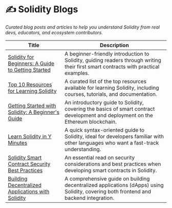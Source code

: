 # ✍️ Solidity Blogs  
_Curated blog posts and articles to help you understand Solidity from real devs, educators, and ecosystem contributors._

| Title | Description |
|-------|-------------|
| [Solidity for Beginners: A Guide to Getting Started](https://www.dappuniversity.com/articles/solidity-tutorial) | A beginner-friendly introduction to Solidity, guiding readers through writing their first smart contracts with practical examples. |
| [Top 10 Resources for Learning Solidity](https://medium.com/nerd-for-tech/top-10-resources-for-learning-solidity-70de3566ff0b) | A curated list of the top resources available for learning Solidity, including courses, tutorials, and documentation. |
| [Getting Started with Solidity: A Beginner's Guide](https://www.risein.com/blog/beginners-guide-to-learning-solidity) | An introductory guide to Solidity, covering the basics of smart contract development and deployment on the Ethereum blockchain. |
| [Learn Solidity in Y Minutes](https://learnxinyminutes.com/docs/solidity/) | A quick syntax-oriented guide to Solidity, ideal for developers familiar with other languages who want a fast-track understanding. |
| [Solidity Smart Contract Security Best Practices](https://consensys.github.io/smart-contract-best-practices/) | An essential read on security considerations and best practices when developing smart contracts in Solidity. |
| [Building Decentralized Applications with Solidity](https://www.freecodecamp.org/news/learn-solidity-handbook/) | A comprehensive guide on building decentralized applications (dApps) using Solidity, covering both frontend and backend integration. |
